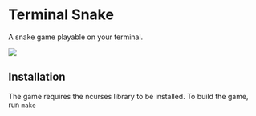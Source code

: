 # Terminal Snake

A snake game playable on your terminal.

![](http://i.imgur.com/gxWcTqq.jpg)

## Installation

The game requires the ncurses library to be installed. To build the game, run
`make` 